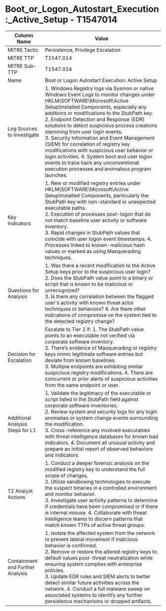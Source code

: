 # Boot_or_Logon_Autostart_Execution:_Active_Setup - T1547014

| Column Name | Value |
|-------------|-------|
| MITRE Tactic | Persistence, Privilege Escalation |
| MITRE TTP | T1547.014 |
| MITRE Sub-TTP | T1547.014 |
| Name | Boot or Logon Autostart Execution: Active Setup |
| Log Sources to Investigate | 1. Windows Registry logs via Sysmon or native Windows Event Logs to monitor changes under HKLM\SOFTWARE\Microsoft\Active Setup\Installed Components\, especially any additions or modifications to the StubPath key.<br>2. Endpoint Detection and Response (EDR) solutions to detect suspicious process creations stemming from user login events.<br>3. Security Information and Event Management (SIEM) for correlation of registry key modifications with suspicious user behavior or login activities. 4. System boot and user logon events to trace back any unconventional execution processes and anomalous program launches. |
| Key Indicators | 1. New or modified registry entries under HKLM\SOFTWARE\Microsoft\Active Setup\Installed Components\, particularly the StubPath key with non-standard or unexpected executable paths.<br>2. Execution of processes post-logon that do not match baseline user activity or software inventory.<br>3. Rapid changes in StubPath values that coincide with user logon event timestamps. 4. Processes linked to known-malicious hash values or marked as using Masquerading techniques. |
| Questions for Analysis | 1. Was there a recent modification to the Active Setup keys prior to the suspicious user login?<br>2. Does the StubPath value point to a binary or script that is known to be malicious or unrecognized?<br>3. Is there any correlation between the flagged user's activity with known threat actor techniques or behaviors? 4. Are there other indications of compromise on the system tied to the detected registry change? |
| Decision for Escalation | Escalate to Tier 2 if: 1. The StubPath value points to an executable not verified via corporate software inventory.<br>2. There’s evidence of Masquerading or registry keys mimic legitimate software entries but deviate from known baselines.<br>3. Multiple endpoints are exhibiting similar suspicious registry modifications. 4. There are concurrent or prior alerts of suspicious activities from the same endpoint or user. |
| Additional Analysis Steps for L1 | 1. Validate the legitimacy of the executable or script listed in the StubPath field against corporate software inventories.<br>2. Review system and security logs for any login anomalies or system change events surrounding the modification.<br>3. Cross-reference any involved executables with threat intelligence databases for known bad indicators. 4. Document all unusual activity and prepare an initial report of observed behaviors and indicators. |
| T2 Analyst Actions | 1. Conduct a deeper forensic analysis on the modified registry key to understand the full scope of changes.<br>2. Utilize sandboxing technologies to execute the suspect binaries in a controlled environment and monitor behavior.<br>3. Investigate user activity patterns to determine if credentials have been compromised or if there is internal misuse. 4. Collaborate with threat intelligence teams to discern patterns that match known TTPs of active threat groups. |
| Containment and Further Analysis | 1. Isolate the affected system from the network to prevent lateral movement if malicious behavior is confirmed.<br>2. Remove or restore the altered registry keys to default values post-threat neutralization while ensuring system complies with enterprise policies.<br>3. Update EDR rules and SIEM alerts to better detect similar future activities across the network. 4. Conduct a full malware sweep on associated systems to identify any further persistence mechanisms or dropped artifacts. |
